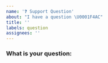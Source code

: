 ```yaml
---
name: '❓ Support Question'
about: "I have a question \U0001F4AC"
title: ''
labels: question
assignees: ''
---
```


<!--

🛑Consider whether Github issues is the best place to ask this question.

* Please fill out this template with all the relevant information so we can
  understand how best to support you.

-->

### What is your question:

<!-- Ask your question.  Be as detailed as you can. -->
